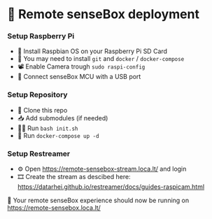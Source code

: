 # 🔭 Remote senseBox deployment

### Setup Raspberry Pi
- 💾 Install Raspbian OS on your Raspberry Pi SD Card
- 🐳 You may need to install `git` and `docker` / `docker-compose`
- 📽 Enable Camera trough `sudo raspi-config`
- 🔌 Connect senseBox MCU with a USB port

### Setup Repository
- 👯 Clone this repo
- 📥 Add submodules (if needed)
- 👩‍🔧 Run `bash init.sh`
- 🛫 Run `docker-compose up -d`

### Setup Restreamer
- ⚙️ Open https://remote-sensebox-stream.loca.lt/ and login
- 🎞 Create the stream as descibed here: https://datarhei.github.io/restreamer/docs/guides-raspicam.html


🚀 Your remote senseBox experience should now be running on https://remote-sensebox.loca.lt/
